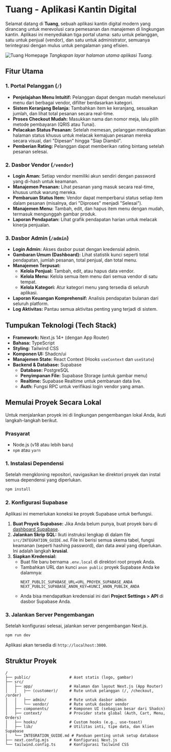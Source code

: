 # Tuang - Aplikasi Kantin Digital

Selamat datang di **Tuang**, sebuah aplikasi kantin digital modern yang dirancang untuk merevolusi cara pemesanan dan manajemen di lingkungan kantin. Aplikasi ini menyediakan tiga portal utama: satu untuk pelanggan, satu untuk penjual (vendor), dan satu untuk administrator, semuanya terintegrasi dengan mulus untuk pengalaman yang efisien.

![Tuang Homepage]()
*Tangkapan layar halaman utama aplikasi Tuang.*

## Fitur Utama

### 1. Portal Pelanggan (`/`)
- **Penjelajahan Menu Intuitif:** Pelanggan dapat dengan mudah menelusuri menu dari berbagai vendor, difilter berdasarkan kategori.
- **Sistem Keranjang Belanja:** Tambahkan item ke keranjang, sesuaikan jumlah, dan lihat total pesanan secara real-time.
- **Proses Checkout Mudah:** Masukkan nama dan nomor meja, lalu pilih metode pembayaran (QRIS atau Tunai).
- **Pelacakan Status Pesanan:** Setelah memesan, pelanggan mendapatkan halaman status khusus untuk melacak kemajuan pesanan mereka secara visual, dari "Dipesan" hingga "Siap Diambil".
- **Pemberian Rating:** Pelanggan dapat memberikan rating bintang setelah pesanan selesai.

### 2. Dasbor Vendor (`/vendor`)
- **Login Aman:** Setiap vendor memiliki akun sendiri dengan password yang di-hash untuk keamanan.
- **Manajemen Pesanan:** Lihat pesanan yang masuk secara real-time, khusus untuk warung mereka.
- **Pembaruan Status Item:** Vendor dapat memperbarui status setiap item dalam pesanan (misalnya, dari "Diproses" menjadi "Selesai").
- **Manajemen Menu:** Tambah, edit, dan hapus item menu dengan mudah, termasuk mengunggah gambar produk.
- **Laporan Pendapatan:** Lihat grafik pendapatan harian untuk melacak kinerja penjualan.

### 3. Dasbor Admin (`/admin`)
- **Login Admin:** Akses dasbor pusat dengan kredensial admin.
- **Gambaran Umum (Dashboard):** Lihat statistik kunci seperti total pendapatan, jumlah pesanan, total penjual, dan total menu.
- **Manajemen Terpusat:**
    - **Kelola Penjual:** Tambah, edit, atau hapus data vendor.
    - **Kelola Menu:** Kelola semua item menu dari semua vendor di satu tempat.
    - **Kelola Kategori:** Atur kategori menu yang tersedia di seluruh aplikasi.
- **Laporan Keuangan Komprehensif:** Analisis pendapatan bulanan dari seluruh platform.
- **Log Aktivitas:** Pantau semua aktivitas penting yang terjadi di sistem.

## Tumpukan Teknologi (Tech Stack)

- **Framework:** Next.js 14+ (dengan App Router)
- **Bahasa:** TypeScript
- **Styling:** Tailwind CSS
- **Komponen UI:** Shadcn/ui
- **Manajemen State:** React Context (Hooks `useContext` dan `useState`)
- **Backend & Database:** Supabase
  - **Database:** PostgreSQL
  - **Penyimpanan File:** Supabase Storage (untuk gambar menu)
  - **Realtime:** Supabase Realtime untuk pembaruan data live.
  - **Auth:** Fungsi RPC untuk verifikasi login vendor yang aman.

## Memulai Proyek Secara Lokal

Untuk menjalankan proyek ini di lingkungan pengembangan lokal Anda, ikuti langkah-langkah berikut.

### Prasyarat
- Node.js (v18 atau lebih baru)
- `npm` atau `yarn`

### 1. Instalasi Dependensi
Setelah mengkloning repositori, navigasikan ke direktori proyek dan instal semua dependensi yang diperlukan.
```bash
npm install
```

### 2. Konfigurasi Supabase
Aplikasi ini memerlukan koneksi ke proyek Supabase untuk berfungsi.
1.  **Buat Proyek Supabase:** Jika Anda belum punya, buat proyek baru di [dashboard Supabase](https://app.supabase.io).
2.  **Jalankan Skrip SQL:** Ikuti instruksi lengkap di dalam file `src/INTEGRATION_GUIDE.md`. File ini berisi semua skema tabel, fungsi keamanan (seperti hashing password), dan data awal yang diperlukan. Ini adalah langkah **krusial**.
3.  **Siapkan Kredensial:**
    - Buat file baru bernama `.env.local` di direktori root proyek Anda.
    - Tambahkan URL dan kunci `anon public` proyek Supabase Anda ke dalamnya:
      ```
      NEXT_PUBLIC_SUPABASE_URL=URL_PROYEK_SUPABASE_ANDA
      NEXT_PUBLIC_SUPABASE_ANON_KEY=KUNCI_ANON_PUBLIK_ANDA
      ```
    - Anda bisa mendapatkan kredensial ini dari **Project Settings > API** di dasbor Supabase Anda.

### 3. Jalankan Server Pengembangan
Setelah konfigurasi selesai, jalankan server pengembangan Next.js.
```bash
npm run dev
```
Aplikasi akan tersedia di `http://localhost:3000`.

## Struktur Proyek

```
/
├── public/                 # Aset statis (logo, gambar)
├── src/
│   ├── app/                # Halaman dan layout Next.js (App Router)
│   │   ├── (customer)/     # Rute untuk pelanggan (/, /checkout, /order)
│   │   ├── admin/          # Rute untuk dasbor admin
│   │   └── vendor/         # Rute untuk dasbor vendor
│   ├── components/         # Komponen UI (sebagian besar dari Shadcn)
│   ├── context/            # Provider state global (Auth, Cart, Menu, Orders)
│   ├── hooks/              # Custom hooks (e.g., use-toast)
│   ├── lib/                # Utilitas inti, tipe data, dan klien Supabase
│   └── INTEGRATION_GUIDE.md # Panduan penting untuk setup database
├── next.config.mjs         # Konfigurasi Next.js
└── tailwind.config.ts      # Konfigurasi Tailwind CSS
```
